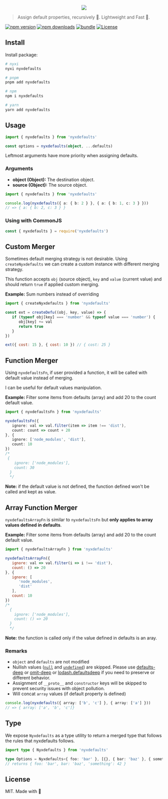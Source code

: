<p align="center">
<img src="https://raw.githubusercontent.com/nyxblabs/utilities/main/.github/assets/cover-nyxdefaults_light.png#gh-light-mode-only">
</p>

> Assign default properties, recursively 🔄. Lightweight and Fast 💨.

[![npm version][npm-version-src]][npm-version-href]
[![npm downloads][npm-downloads-src]][npm-downloads-href]
[![bundle][bundle-src]][bundle-href]
[![License][license-src]][license-href]

## Install

Install package:

```bash
# nyxi
nyxi nyxdefaults

# pnpm
pnpm add nyxdefaults

# npm
npm i nyxdefaults

# yarn
yarn add nyxdefaults
```

## Usage

```ts
import { nyxdefaults } from 'nyxdefaults'

const options = nyxdefaults(object, ...defaults)
```

Leftmost arguments have more priority when assigning defaults.

### Arguments

- **object (Object):** The destination object.
- **source (Object):** The source object.

```ts
import { nyxdefaults } from 'nyxdefaults'

console.log(nyxdefaults({ a: { b: 2 } }, { a: { b: 1, c: 3 } }))
// => { a: { b: 2, c: 3 } }
```

### Using with CommonJS

```ts
const { nyxdefaults } = require('nyxdefaults')
```

## Custom Merger

Sometimes default merging strategy is not desirable. Using `createNyxdefaults` we can create a custom instance with different merging strategy.

This function accepts `obj` (source object), `key` and `value` (current value) and should return `true` if applied custom merging.

**Example:** Sum numbers instead of overriding

```js
import { createNyxdefaults } from 'nyxdefaults'

const ext = createDefu((obj, key, value) => {
   if (typeof obj[key] === 'number' && typeof value === 'number') {
      obj[key] += val
      return true
   }
})

ext({ cost: 15 }, { cost: 10 }) // { cost: 25 }
```

## Function Merger

Using `nyxdefaultsFn`, if user provided a function, it will be called with default value instead of merging.

I can be useful for default values manipulation.

**Example:** Filter some items from defaults (array) and add 20 to the count default value.

```ts
import { nyxdefaultsFn } from 'nyxdefaults'

nyxdefaultsFn({
   ignore: val => val.filter(item => item !== 'dist'),
   count: count => count + 20
}, {
   ignore: ['node_modules', 'dist'],
   count: 10
})
/*
 {
    ignore: ['node_modules'],
    count: 30
  }
  */
```

**Note:** if the default value is not defined, the function defined won't be called and kept as value.

## Array Function Merger

`nyxdefaultsArrayFn` is similar to `nyxdefaultsFn` but **only applies to array values defined in defaults**.

**Example:** Filter some items from defaults (array) and add 20 to the count default value.

```js
import { nyxdefaultsArrayFn } from 'nyxdefaults'

nyxdefaultsArrayFn({
   ignore: val => val.filter(i => i !== 'dist'),
   count: () => 20
}, {
   ignore: [
      'node_modules',
      'dist'
   ],
   count: 10
})
/*
  {
    ignore: ['node_modules'],
    count: () => 20
  }
  */
```

**Note:** the function is called only if the value defined in defaults is an aray.

### Remarks

- `object` and `defaults` are not modified
- Nullish values ([`null`](https://developer.mozilla.org/en-US/docs/Web/JavaScript/Reference/Global_Objects/null) and [`undefined`](https://developer.mozilla.org/en-US/docs/Web/JavaScript/Reference/Global_Objects/undefined)) are skipped. Please use [defaults-deep](https://www.npmjs.com/package/defaults-deep) or [omit-deep](http://npmjs.com/package/omit-deep) or [lodash.defaultsdeep](https://www.npmjs.com/package/lodash.defaultsdeep) if you need to preserve or different behavior.
- Assignment of `__proto__` and `constructor` keys will be skipped to prevent security issues with object pollution.
- Will concat `array` values (if default property is defined)
```ts
console.log(nyxdefaults({ array: ['b', 'c'] }, { array: ['a'] }))
// => { array: ['a', 'b', 'c']}
```

## Type

We expose `Nyxdefaults` as a type utility to return a merged type that follows the rules that nyxdefaults follows.

```ts
import type { Nyxdefaults } from 'nyxdefaults'

type Options = Nyxdefaults<{ foo: 'bar' }, [{}, { bar: 'baz' }, { something: 42 }]>
// returns { foo: 'bar', bar: 'baz', 'something': 42 }
```

## License

MIT. Made with 💞

<!-- Refs -->
[npm-version-src]: https://img.shields.io/npm/v/nyxdefaults?style=flat&colorA=18181B&colorB=F0DB4F
[npm-version-href]: https://npmjs.com/package/nyxdefaults
[npm-downloads-src]: https://img.shields.io/npm/dm/nyxdefaults?style=flat&colorA=18181B&colorB=F0DB4F
[npm-downloads-href]: https://npmjs.com/package/nyxdefaults
[bundle-src]: https://img.shields.io/bundlephobia/minzip/nyxdefaults?style=flat&colorA=18181B&colorB=F0DB4F
[bundle-href]: https://bundlephobia.com/result?p=nyxdefaults
[license-src]: https://img.shields.io/github/license/nyxblabs/utilities/tree/main/packages/nyxdefaults.svg?style=flat&colorA=18181B&colorB=F0DB4F
[license-href]: https://github.com/nyxblabs/utilities/tree/main/packages/nyxdefaults/LICENSE

